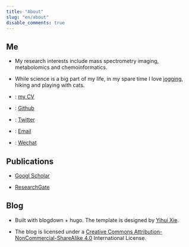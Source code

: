 ```yaml
---
title: "About"
slug: "en/about"
disable_comments: true 
---
```

## Me

- My research interests include mass spectrometry imaging, metabolomics and chemoinformatics.

- While science is a big part of my life, in my spare time I love [jogging](/jogging), hiking and playing with cats.

- <i class="far fa-user"></i>: [my CV](/CV/YDong.pdf)

- <i class="fa fa-github" aria-hidden="true"></i>: [Github](https://github.com/yonghuidong)

- <i class="fa fa-twitter" aria-hidden="true"></i>: [Twitter](https://twitter.com/YH_Dong)

- <i class="fa fa-envelope-o" aria-hidden="true"></i>: [Email](mailto:yonghui.dong@gmail.com)

- <i class="fa fa-weixin" aria-hidden="true"></i>: [Wechat](/img/wechat.png)


## Publications

- <i class="ai ai-google-scholar ai-2x"></i> [Googl Scholar](https://scholar.google.com/citations?user=qbNRJIkAAAAJ&hl=en)

- <i class="ai ai-researchgate ai-2x"></i> [ResearchGate](https://www.researchgate.net/profile/Yonghui_Dong)

## Blog

- Built with blogdown + hugo. The template is designed by [Yihui Xie](https://yihui.name).

- The blog is licensed under a [Creative Commons Attribution- NonCommercial-ShareAlike 4.0](https://creativecommons.org/licenses/by-nc-sa/4.0/) International License.
